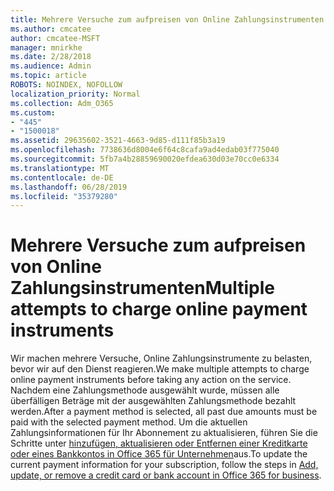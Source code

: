 ```yaml
---
title: Mehrere Versuche zum aufpreisen von Online Zahlungsinstrumenten
ms.author: cmcatee
author: cmcatee-MSFT
manager: mnirkhe
ms.date: 2/28/2018
ms.audience: Admin
ms.topic: article
ROBOTS: NOINDEX, NOFOLLOW
localization_priority: Normal
ms.collection: Adm_O365
ms.custom:
- "445"
- "1500018"
ms.assetid: 29635602-3521-4663-9d85-d111f85b3a19
ms.openlocfilehash: 7738636d8004e6f64c8cafa9ad4edab03f775040
ms.sourcegitcommit: 5fb7a4b28859690020efdea630d03e70cc0e6334
ms.translationtype: MT
ms.contentlocale: de-DE
ms.lasthandoff: 06/28/2019
ms.locfileid: "35379280"
---
```

# <a name="multiple-attempts-to-charge-online-payment-instruments"></a><span data-ttu-id="a17f1-102">Mehrere Versuche zum aufpreisen von Online Zahlungsinstrumenten</span><span class="sxs-lookup"><span data-stu-id="a17f1-102">Multiple attempts to charge online payment instruments</span></span>

<span data-ttu-id="a17f1-103">Wir machen mehrere Versuche, Online Zahlungsinstrumente zu belasten, bevor wir auf den Dienst reagieren.</span><span class="sxs-lookup"><span data-stu-id="a17f1-103">We make multiple attempts to charge online payment instruments before taking any action on the service.</span></span> <span data-ttu-id="a17f1-104">Nachdem eine Zahlungsmethode ausgewählt wurde, müssen alle überfälligen Beträge mit der ausgewählten Zahlungsmethode bezahlt werden.</span><span class="sxs-lookup"><span data-stu-id="a17f1-104">After a payment method is selected, all past due amounts must be paid with the selected payment method.</span></span> <span data-ttu-id="a17f1-105">Um die aktuellen Zahlungsinformationen für Ihr Abonnement zu aktualisieren, führen Sie die Schritte unter [hinzufügen, aktualisieren oder Entfernen einer Kreditkarte oder eines Bankkontos in Office 365 für Unternehmen](https://support.office.com/article/30ba9c83-50d8-4020-90ed-830a5b8c8724)aus.</span><span class="sxs-lookup"><span data-stu-id="a17f1-105">To update the current payment information for your subscription, follow the steps in [Add, update, or remove a credit card or bank account in Office 365 for business](https://support.office.com/article/30ba9c83-50d8-4020-90ed-830a5b8c8724).</span></span>
  